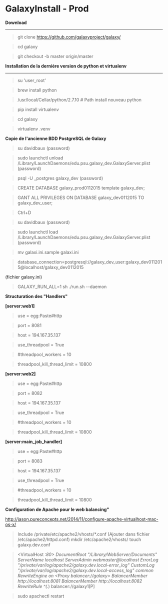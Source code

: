 # GalaxyInstall - Prod

**Download**

***

 > git clone https://github.com/galaxyproject/galaxy/
 
 > cd galaxy
 
 > git checkout -b master origin/master
 
**Installation de la dernière version de python et virtualenv**
 
 
***

 > su 'user_root'
 
 > brew install python
 
 > /usr/local/Cellar/python/2.7.10  # Path install nouveau python
 
 > pip install virtualenv
 
 > cd galaxy
 
 > virtualenv .venv

**Copie de l'ancienne BDD PostgreSQL de Galaxy** 

> su davidbaux (password)

> sudo launchctl unload /Library/LaunchDaemons/edu.psu.galaxy_dev.GalaxyServer.plist (password)

> psql -U _postgres galaxy_dev (password)

> CREATE DATABASE galaxy_prod0112015 template galaxy_dev;

> GANT ALL PRIVILEGES ON DATABASE galaxy_dev0112015 TO galaxy_dev_user;

> Ctrl+D

> su davidbaux (password)

> sudo launchctl load /Library/LaunchDaemons/edu.psu.galaxy_dev.GalaxyServer.plist (password)

> mv galaxi.ini.sample galaxi.ini

> database_connection=postgresql://galaxy_dev_user:galaxy_dev0112015@localhost/galaxy_dev0112015

(fichier galaxy.ini)

> GALAXY_RUN_ALL=1 sh ./run.sh --daemon

**Structuration des "Handlers"** 

**[server:web1]** 

> use = egg:Paste#http

> port = 8081

> host = 194.167.35.137

> use_threadpool = True

> \#threadpool_workers = 10

> threadpool_kill_thread_limit = 10800


**[server:web2]**

> use = egg:Paste#http

> port = 8082

> host = 194.167.35.137

> use_threadpool = True

> \#threadpool_workers = 10

> threadpool_kill_thread_limit = 10800


**[server:main_job_handler]** 

> use = egg:Paste#http

> port = 8083

> host = 194.167.35.137

> use_threadpool = True

> \#threadpool_workers = 10

> threadpool_kill_thread_limit = 10800

**Configuration de Apache pour le web balancing"** 

http://jason.pureconcepts.net/2014/11/configure-apache-virtualhost-mac-os-x/

> Include /private/etc/apache2/vhosts/*.conf (Ajouter dans fichier /etc/apache2/httpd.conf)
> mkdir /etc/apache2/vhosts/
> touch  galaxy.dev.conf

> <VirtualHost *:80>
>         DocumentRoot "/Library/WebServer/Documents"
>         ServerName localhost
>         ServerAdmin webmaster@localhost
>         ErrorLog "/private/var/log/apache2/galaxy.dev.local-error_log"
>         CustomLog "/private/var/log/apache2/galaxy.dev.local-access_log" common
>         RewriteEngine on
>        <Proxy balancer://galaxy>
>            BalancerMember http://localhost:8081
>            BalancerMember http://localhost:8082
>        </Proxy>
>        RewriteRule ^(.*) balancer://galaxy$1 [$P]
></VirtualHost>

 > sudo apachectl restart
